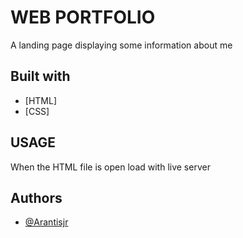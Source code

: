 # WEB PORTFOLIO

A landing page displaying some information about me

## Built with

- [HTML]
- [CSS]
  

## USAGE

When the HTML file is open load with live server

## Authors

- [@Arantisjr](https://github.com/Arantisjr)